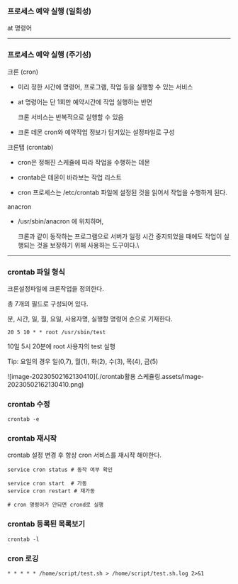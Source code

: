 ### 프로세스 예약 실행 (일회성)

at 명령어

---



### 프로세스 예약 실행 (주기성)

크론 (cron)

- 미리 정한 시간에 명령어, 프로그램, 작업 등을 실행할 수 있는 서비스

- at 명령어는 단 1회만 예약시간에 작업 실행하는 반면

  크론 서비스는 반복적으로 실행할 수 있음

- 크론 데몬 cron와 예약작업 정보가 담겨있는 설정파일로 구성



크론탭 (crontab)

- cron은 정해진 스케쥴에 따라 작업을 수행하는 데몬
- crontab은 데몬이 바라보는 작업 리스트

- cron 프로세스는 /etc/crontab 파일에 설정된 것을 읽어서 작업을 수행하게 된다.



anacron

- /usr/sbin/anacron 에 위치하며,

  크론과 같이 동작하는 프로그램으로 서버가 일정 시간 중지되었을 때에도 작업이 실행되는 것을 보장하기 위해 사용하는 도구이다.\

---

### crontab 파일 형식

크론설정파일에 크론작업을 정의한다.

총 7개의 필드로 구성되어 있다.

분, 시간, 일, 월, 요일, 사용자명, 실행할 명령어 순으로 기재한다.

```
20 5 10 * * root /usr/sbin/test
```

10일 5시 20분에 root 사용자의 test 실행



Tip: 요일의 경우 일(0,7), 월(1), 화(2), 수(3), 목(4), 금(5)



![image-20230502162130410](./crontab활용 스케쥴링.assets/image-20230502162130410.png)



### crontab 수정

```
crontab -e
```



### crontab 재시작

crontab 설정 변경 후 항상 cron 서비스를 재시작 해야한다.

```
service cron status # 동작 여부 확인

service cron start	# 가동
service cron restart # 재가동

# cron 명령어가 안되면 crond로 실행
```



### crontab 등록된 목록보기

```
crontab -l
```



### cron 로깅

```
* * * * * /home/script/test.sh > /home/script/test.sh.log 2>&1
```

